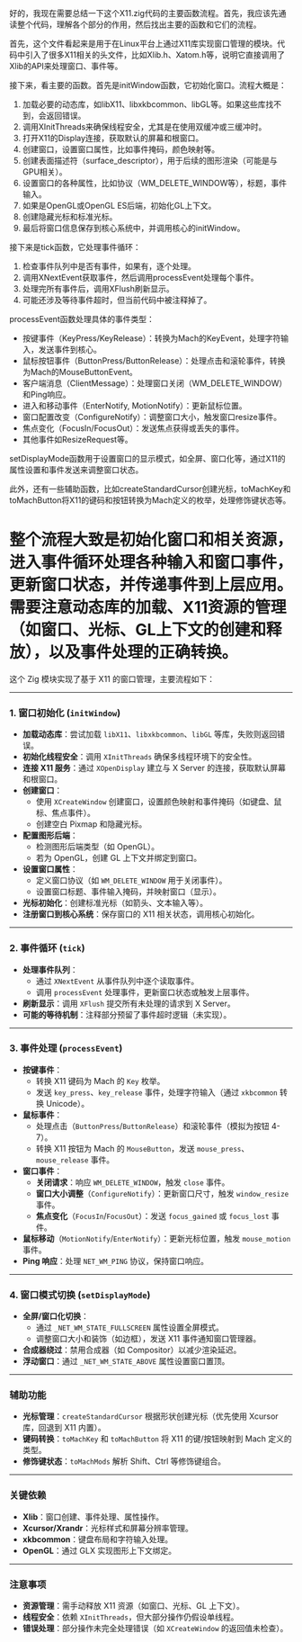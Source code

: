 好的，我现在需要总结一下这个X11.zig代码的主要函数流程。首先，我应该先通读整个代码，理解各个部分的作用，然后找出主要的函数和它们的流程。

首先，这个文件看起来是用于在Linux平台上通过X11库实现窗口管理的模块。代码中引入了很多X11相关的头文件，比如Xlib.h、Xatom.h等，说明它直接调用了Xlib的API来处理窗口、事件等。

接下来，看主要的函数。首先是initWindow函数，它初始化窗口。流程大概是：

1. 加载必要的动态库，如libX11、libxkbcommon、libGL等。如果这些库找不到，会返回错误。
2. 调用XInitThreads来确保线程安全，尤其是在使用双缓冲或三缓冲时。
3. 打开X11的Display连接，获取默认的屏幕和根窗口。
4. 创建窗口，设置窗口属性，比如事件掩码，颜色映射等。
5. 创建表面描述符（surface_descriptor），用于后续的图形渲染（可能是与GPU相关）。
6. 设置窗口的各种属性，比如协议（WM_DELETE_WINDOW等），标题，事件输入。
7. 如果是OpenGL或OpenGL ES后端，初始化GL上下文。
8. 创建隐藏光标和标准光标。
9. 最后将窗口信息保存到核心系统中，并调用核心的initWindow。

接下来是tick函数，它处理事件循环：

1. 检查事件队列中是否有事件，如果有，逐个处理。
2. 调用XNextEvent获取事件，然后调用processEvent处理每个事件。
3. 处理完所有事件后，调用XFlush刷新显示。
4. 可能还涉及等待事件超时，但当前代码中被注释掉了。

processEvent函数处理具体的事件类型：

- 按键事件（KeyPress/KeyRelease）：转换为Mach的KeyEvent，处理字符输入，发送事件到核心。
- 鼠标按钮事件（ButtonPress/ButtonRelease）：处理点击和滚轮事件，转换为Mach的MouseButtonEvent。
- 客户端消息（ClientMessage）：处理窗口关闭（WM_DELETE_WINDOW）和Ping响应。
- 进入和移动事件（EnterNotify, MotionNotify）：更新鼠标位置。
- 窗口配置改变（ConfigureNotify）：调整窗口大小，触发窗口resize事件。
- 焦点变化（FocusIn/FocusOut）：发送焦点获得或丢失的事件。
- 其他事件如ResizeRequest等。

setDisplayMode函数用于设置窗口的显示模式，如全屏、窗口化等，通过X11的属性设置和事件发送来调整窗口状态。

此外，还有一些辅助函数，比如createStandardCursor创建光标，toMachKey和toMachButton将X11的键码和按钮转换为Mach定义的枚举，处理修饰键状态等。

整个流程大致是初始化窗口和相关资源，进入事件循环处理各种输入和窗口事件，更新窗口状态，并传递事件到上层应用。需要注意动态库的加载、X11资源的管理（如窗口、光标、GL上下文的创建和释放），以及事件处理的正确转换。
================================================
这个 Zig 模块实现了基于 X11 的窗口管理，主要流程如下：

---

### **1. 窗口初始化 (`initWindow`)**
- **加载动态库**：尝试加载 `libX11`、`libxkbcommon`、`libGL` 等库，失败则返回错误。
- **初始化线程安全**：调用 `XInitThreads` 确保多线程环境下的安全性。
- **连接 X11 服务**：通过 `XOpenDisplay` 建立与 X Server 的连接，获取默认屏幕和根窗口。
- **创建窗口**：
  - 使用 `XCreateWindow` 创建窗口，设置颜色映射和事件掩码（如键盘、鼠标、焦点事件）。
  - 创建空白 Pixmap 和隐藏光标。
- **配置图形后端**：
  - 检测图形后端类型（如 OpenGL）。
  - 若为 OpenGL，创建 GL 上下文并绑定到窗口。
- **设置窗口属性**：
  - 定义窗口协议（如 `WM_DELETE_WINDOW` 用于关闭事件）。
  - 设置窗口标题、事件输入掩码，并映射窗口（显示）。
- **光标初始化**：创建标准光标（如箭头、文本输入等）。
- **注册窗口到核心系统**：保存窗口的 X11 相关状态，调用核心初始化。

---

### **2. 事件循环 (`tick`)**
- **处理事件队列**：
  - 通过 `XNextEvent` 从事件队列中逐个读取事件。
  - 调用 `processEvent` 处理事件，更新窗口状态或触发上层事件。
- **刷新显示**：调用 `XFlush` 提交所有未处理的请求到 X Server。
- **可能的等待机制**：注释部分预留了事件超时逻辑（未实现）。

---

### **3. 事件处理 (`processEvent`)**
- **按键事件**：
  - 转换 X11 键码为 Mach 的 `Key` 枚举。
  - 发送 `key_press`、`key_release` 事件，处理字符输入（通过 `xkbcommon` 转换 Unicode）。
- **鼠标事件**：
  - 处理点击（`ButtonPress`/`ButtonRelease`）和滚轮事件（模拟为按钮 4-7）。
  - 转换 X11 按钮为 Mach 的 `MouseButton`，发送 `mouse_press`、`mouse_release` 事件。
- **窗口事件**：
  - **关闭请求**：响应 `WM_DELETE_WINDOW`，触发 `close` 事件。
  - **窗口大小调整**（`ConfigureNotify`）：更新窗口尺寸，触发 `window_resize` 事件。
  - **焦点变化**（`FocusIn`/`FocusOut`）：发送 `focus_gained` 或 `focus_lost` 事件。
- **鼠标移动**（`MotionNotify`/`EnterNotify`）：更新光标位置，触发 `mouse_motion` 事件。
- **Ping 响应**：处理 `NET_WM_PING` 协议，保持窗口响应。

---

### **4. 窗口模式切换 (`setDisplayMode`)**
- **全屏/窗口化切换**：
  - 通过 `_NET_WM_STATE_FULLSCREEN` 属性设置全屏模式。
  - 调整窗口大小和装饰（如边框），发送 X11 事件通知窗口管理器。
- **合成器绕过**：禁用合成器（如 Compositor）以减少渲染延迟。
- **浮动窗口**：通过 `_NET_WM_STATE_ABOVE` 属性设置窗口置顶。

---

### **辅助功能**
- **光标管理**：`createStandardCursor` 根据形状创建光标（优先使用 Xcursor 库，回退到 X11 内置）。
- **键码转换**：`toMachKey` 和 `toMachButton` 将 X11 的键/按钮映射到 Mach 定义的类型。
- **修饰键状态**：`toMachMods` 解析 Shift、Ctrl 等修饰键组合。

---

### **关键依赖**
- **Xlib**：窗口创建、事件处理、属性操作。
- **Xcursor/Xrandr**：光标样式和屏幕分辨率管理。
- **xkbcommon**：键盘布局和字符输入处理。
- **OpenGL**：通过 GLX 实现图形上下文绑定。

---

### **注意事项**
- **资源管理**：需手动释放 X11 资源（如窗口、光标、GL 上下文）。
- **线程安全**：依赖 `XInitThreads`，但大部分操作仍假设单线程。
- **错误处理**：部分操作未完全处理错误（如 `XCreateWindow` 的返回值未检查）。